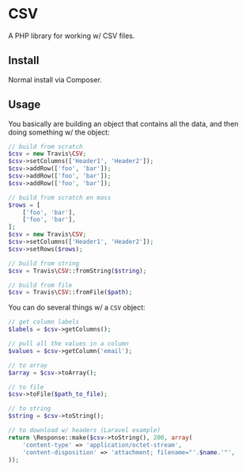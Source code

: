 # CSV

A PHP library for working w/ CSV files.

## Install

Normal install via Composer.

## Usage

You basically are building an object that contains all the data, and then doing something w/ the object:

```php
// build from scratch
$csv = new Travis\CSV;
$csv->setColumns(['Header1', 'Header2']);
$csv->addRow(['foo', 'bar']);
$csv->addRow(['foo', 'bar']);
$csv->addRow(['foo', 'bar']);

// build from scratch en mass
$rows = [
    ['foo', 'bar'],
    ['foo', 'bar'],
];
$csv = new Travis\CSV;
$csv->setColumns(['Header1', 'Header2']);
$csv->setRows($rows);

// build from string
$csv = Travis\CSV::fromString($string);

// build from file
$csv = Travis\CSV::fromFile($path);
```

You can do several things w/ a ``CSV`` object:

```php
// get column labels
$labels = $csv->getColumns();

// pull all the values in a column
$values = $csv->getColumn('email');

// to array
$array = $csv->toArray();

// to file
$csv->toFile($path_to_file);

// to string
$string = $csv->toString();

// to download w/ headers (Laravel example)
return \Response::make($csv->toString(), 200, array(
    'content-type' => 'application/octet-stream',
    'content-disposition' => 'attachment; filename="'.$name.'"',
));
```
